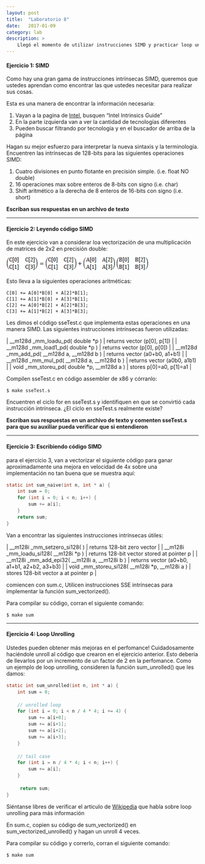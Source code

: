 ```yaml
---
layout: post
title:  "Laboratorio 8"
date:   2017-01-09
category: lab
description: >
    Llegó el momento de utilizar instrucciones SIMD y practicar loop unrolling.
---
```


#### Ejercicio 1: SIMD

Como hay una gran gama de instrucciones intrínsecas SIMD, queremos que ustedes aprendan como encontrar las que ustedes necesitar para realizar sus cosas.

Esta es una manera de encontrar la información necesaria:

1. Vayan a la pagina de [Intel](http://software.intel.com/en-us/avx/), busquen “Intel Intrinsics Guide”
2. En la parte izquierda van a ver la cantidad de tecnologías diferentes
3. Pueden buscar filtrando por tecnología y en el buscador de arriba de la página

Hagan su mejor esfuerzo para interpretar la nueva sintaxis y la terminología. Encuentren las intrínsecas de 128-bits para las siguientes operaciones SIMD:

1. Cuatro divisiones en punto flotante en precisión simple. (i.e. float NO double)
2. 16 operaciones max sobre enteros de 8-bits con signo (i.e. char)
3. Shift aritmético a la derecha de 8 enteros de 16-bits con signo (i.e. short)

**Escriban sus respuestas en un archivo de texto**

***

#### Ejercicio 2: Leyendo código SIMD

En este ejercicio van a considerar loa vectorización de una multiplicación de matrices de 2x2 en precisión double:

![fig1](/assets/img/labs/matmul.png)

Esto lleva a la siguientes operaciones aritméticas:

```shell
C[0] += A[0]*B[0] + A[2]*B[1];
C[1] += A[1]*B[0] + A[3]*B[1];
C[2] += A[0]*B[2] + A[2]*B[3];
C[3] += A[1]*B[2] + A[3]*B[3];
```

Les dimos el código sseTest.c que implementa estas operaciones en una manera SIMD.
Las siguientes instrucciones intrínsecas fueron utilizadas:

|      __m128d _mm_loadu_pd( double *p )     |  returns vector (p[0], p[1])  |
|      __m128d _mm_load1_pd( double *p )     |  returns vector (p[0], p[0])  |
| __m128d _mm_add_pd( __m128d a, __m128d b ) | returns vector (a0+b0, a1+b1) |
| __m128d _mm_mul_pd( __m128d a, __m128d b ) |  returns vector (a0b0, a1b1)  |
| void _mm_storeu_pd( double *p, __m128d a ) |    stores p[0]=a0, p[1]=a1    |

Compilen sseTest.c en código assembler de x86 y córranlo:

```shell
$ make sseTest.s
```

Encuentren el ciclo for en sseTest.s y identifiquen en que se convirtió cada instrucción intrínseca. ¿El ciclo en sseTest.s realmente existe?

**Escriban sus respuestas en un archivo de texto y comenten sseTest.s para que su auxiliar pueda verificar que si entendieron**

***

#### Ejercicio 3: Escribiendo código SIMD

para el ejercicio 3, van a vectorizar el siguiente código para ganar aproximadamente una mejora en velocidad de 4x sobre una implementación no tan buena que se muestra aquí:

```c
static int sum_naive(int n, int * a) {
    int sum = 0;
    for (int i = 0; i < n; i++) {
        sum += a[i];
    }
    return sum;
}
```

Van a encontrar las siguientes instrucciones intrínsecas útiles:

|          __m128i _mm_setzero_si128( )          |         returns 128-bit zero vector         |
|      __m128i _mm_loadu_si128( __m128i *p )     |  returns 128-bit vector stored at pointer p |
|  __m128i _mm_add_epi32( __m128i a, __m128i b ) | returns vector (a0+b0, a1+b1, a2+b2, a3+b3) |
| void _mm_storeu_si128( __m128i *p, __m128i a ) |     stores 128-bit vector a at pointer p    |


comiencen con sum.c, Utilicen instrucciones SSE intrínsecas para implementar la función sum_vectorized().

Para compilar su código, corran el siguiente comando:

```shell
$ make sum
```

***

#### Ejercicio 4: Loop Unrolling

Ustedes pueden obtener más mejoras en el perfomance! Cuidadosamente haciéndole unroll al código que crearon en el ejercicio anterior. Esto debería de llevarlos por un incremento de un factor de 2 en la perfomance. Como un ejemplo de loop unrolling, consideren la función sum_unrolled() que les damos:

```c
static int sum_unrolled(int n, int * a) {
    int sum = 0;

    // unrolled loop
    for (int i = 0; i < n / 4 * 4; i += 4) {
        sum += a[i+0];
        sum += a[i+1];
        sum += a[i+2];
        sum += a[i+3];
    }

    // tail case
    for (int i = n / 4 * 4; i < n; i++) {
        sum += a[i];
    }

     return sum;
}
```

Siéntanse libres de verificar el articulo de [Wikipedia](http://en.wikipedia.org/wiki/Loop_unrolling) que habla sobre loop unrolling para más información

En sum.c, copien su código de sum_vectorized() en sum_vectorized_unrolled() y hagan un unroll 4 veces.

Para compilar su código y correrlo, corran el siguiente comando:

```shell
$ make sum
```
